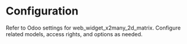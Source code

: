# Configuration

Refer to Odoo settings for web_widget_x2many_2d_matrix. Configure related models, access rights, and options as needed.

